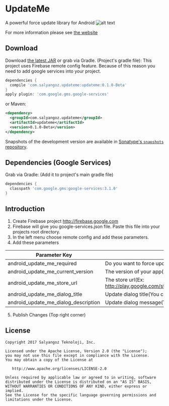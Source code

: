 UpdateMe
=======

A powerful force update library for Android
![alt text](http://www.salyangoz.com.tr/updateme/sample.png)

For more information please see [the website][1]

Download
--------

Download [the latest JAR][2] or grab via Gradle. (Project's gradle file):
This project uses Firebase remote config feature. Because of this reason you need to add google services into your project.
```groovy
dependencies {
  compile 'com.salyangoz.updateme:updateme:0.1.0-Beta'
}
apply plugin: 'com.google.gms.google-services'
```
or Maven:
```xml
<dependency>
  <groupId>com.salyangoz.updateme</groupId>
  <artifactId>updateme</artifactId>
  <version>0.1.0-Beta</version>
</dependency>
```

Snapshots of the development version are available in [Sonatype's `snapshots` repository][snap].

Dependencies (Google Services)
--------

Grab via Gradle: (Add it to project's main gradle file)

```groovy
dependencies {
  classpath 'com.google.gms:google-services:3.1.0'
}
```

Introduction
--------

1. Create Firebase project http://firebase.google.com 
2. Firebase will give you google-services.json file. Paste this file into your projects root directory.
3. In the left menu choose remote config and add these parameters.
4. Add these parameters

| Parameter Key  | Default Value |
| ------------- | ------------- |
| android_update_me_required  | Do you want to force update App (Ex: false|true)  |
| android_update_me_current_version  | The version of your app(Ex: 1.0.0)  |
| android_update_me_store_url  | The store url(Ex: http://play.google.com/store/apps/com.salyangoz.torrentfinder)  |
| android_update_me_dialog_title  | Update dialog title(You can leave blank)  |
| android_update_me_dialog_description  | Update dialog message(You can leave blank)  |

5. Publish Changes (Top right corner)


License
--------

    Copyright 2017 Salyangoz Teknoloji, Inc.

    Licensed under the Apache License, Version 2.0 (the "License");
    you may not use this file except in compliance with the License.
    You may obtain a copy of the License at

       http://www.apache.org/licenses/LICENSE-2.0

    Unless required by applicable law or agreed to in writing, software
    distributed under the License is distributed on an "AS IS" BASIS,
    WITHOUT WARRANTIES OR CONDITIONS OF ANY KIND, either express or implied.
    See the License for the specific language governing permissions and
    limitations under the License.


 [1]: http://salyangoz.github.io/updateme/
 [2]: https://search.maven.org/remote_content?g=com.salyangoz.updateme&a=updateme&v=LATEST
 [snap]: https://oss.sonatype.org/content/repositories/snapshots/
